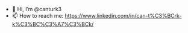 - 👋 Hi, I’m @canturk3
- 📫 How to reach me: https://www.linkedin.com/in/can-t%C3%BCrk-k%C3%BC%C3%A7%C3%BCk/
